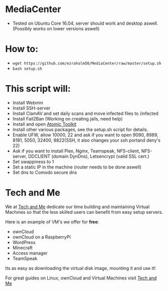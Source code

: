 # MediaCenter

* Tested on Ubuntu Core 16.04, server should work and desktop aswell. (Possibly works on lower versions aswell)

# How to:

* ```wget https://github.com/ezraholm50/MediaCenter/raw/master/setup.sh```
* ```bash setup.sh```

# This script will:
* Install Webmin
* Install SSH-server
* Install ClamAV and set daily scans and move infected files to /infected
* Install Fail2Ban (Working on creating jails, need help)
* Install and open [Atomic Toolkit](https://github.com/htpcBeginner/AtoMiC-ToolKit)
* Install other various packages, see the setup.sh script for details.
* Enable UFW, allow 10000, 22 and ask if you want to open 9090, 8989, 8181, 5050, 32400, 8822(SSH, it also changes your ssh portand deny's 22)
* Ask if you want to install Plex, Nginx, Teamspeak, NFS-client, NFS-server, DDCLIENT (domain DynDns), Letsencrypt (valid SSL cert.) 
* Set swappiness to 1
* Set a static IP in the machine (router needs to be done aswell)
* Set dns to Comodo secure dns

# Tech and Me

We at [Tech and Me](https://www.techandme.se) dedicate our time building and maintaining Virtual Machines so that the less skilled users can benefit from easy setup servers.

Here is an example of VM's we offer for **free**:

* ownCloud
* ownCloud on a RaspberryPI
* WordPress
* Minecraft
* Access manager
* TeamSpeak

Its as easy as downloading the virtual disk image, mounting it and use it!

For great guides on Linux, ownCloud and Virtual Machines visit [Tech and Me](https://www.techandme.se)

